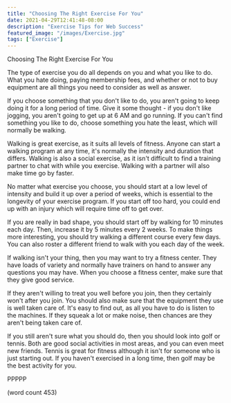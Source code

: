 ```yaml
---
title: "Choosing The Right Exercise For You"
date: 2021-04-29T12:41:48-08:00
description: "Exercise Tips for Web Success"
featured_image: "/images/Exercise.jpg"
tags: ["Exercise"]
---
```


Choosing The Right Exercise For You

The type of exercise you do all depends on you and
what you like to do.  What you hate doing, paying
membership fees, and whether or not to buy equipment
are all things you need to consider as well as 
answer.

If you choose something that you don't like to do,
you aren't going to keep doing it for a long period
of time.  Give it some thought - if you don't like
jogging, you aren't going to get up at 6 AM and go
running.  If you can't find something you like to
do, choose something you hate the least, which will
normally be walking.

Walking is great exercise, as it suits all levels
of fitness.  Anyone can start a walking program at
any time, it's normally the intensity and duration
that differs.  Walking is also a social exercise,
as it isn't difficult to find a training partner
to chat with while you exercise.  Walking with a
partner will also make time go by faster.

No matter what exercise you choose, you should 
start at a low level of intensity and build it up
over a period of weeks, which is essential to the
longevity of your exercise program.  If you start
off too hard, you could end up with an injury
which will require time off to get over.

If you are really in bad shape, you should start
off by walking for 10 minutes each day.  Then,
increase it by 5 minutes every 2 weeks.  To make
things more interesting, you should try walking
a different course every few days.  You can also
roster a different friend to walk with you each
day of the week.

If walking isn't your thing, then you may want
to try a fitness center.  They have loads of 
variety and normally have trainers on hand to 
answer any questions you may have.  When you 
choose a fitness center, make sure that they give
good service.

If they aren't willing to treat you well before
you join, then they certainly won't after you 
join.  You should also make sure that the equipment
they use is well taken care of.  It's easy to 
find out, as all you have to do is listen to the
machines.  If they squeak a lot or make noise, 
then chances are they aren't being taken care of.

If you still aren't sure what you should do, then
you should look into golf or tennis.  Both are
good social activities in most areas, and you can
even meet new friends.  Tennis is great for fitness
although it isn't for someone who is just starting
out.  If you haven't exercised in a long time,
then golf may be the best activity for you.

PPPPP

(word count 453)
